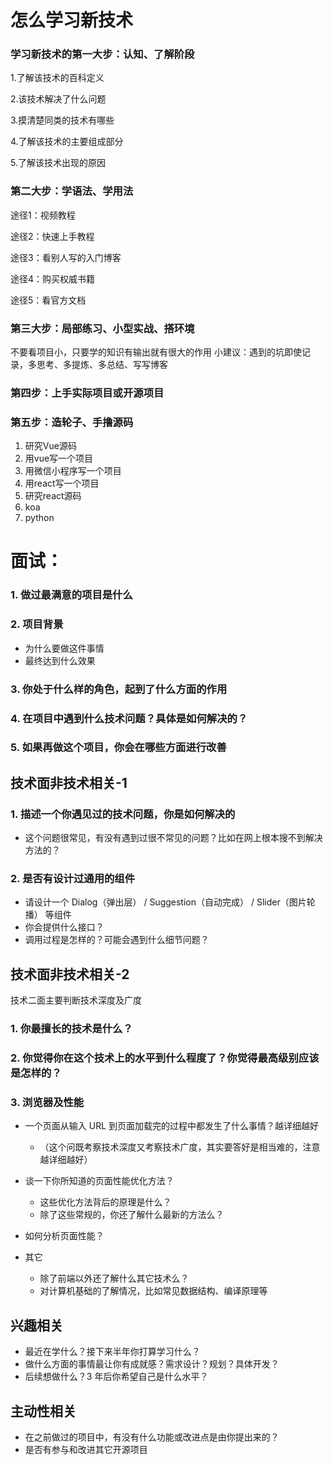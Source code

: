 # 怎么学习新技术

### 学习新技术的第一大步：认知、了解阶段 ###

<p>1.了解该技术的百科定义</p>
<p>2.该技术解决了什么问题</p>
<p>3.摸清楚同类的技术有哪些</p>
<p>4.了解该技术的主要组成部分</p>
<p>5.了解该技术出现的原因</p>


### 第二大步：学语法、学用法 ###

<p>途径1：视频教程</p>
<p>途径2：快速上手教程</p>
<p>途径3：看别人写的入门博客</p>
<p>途径4：购买权威书籍</p>
<p>途径5：看官方文档</p>


### 第三大步：局部练习、小型实战、搭环境 ###

不要看项目小，只要学的知识有输出就有很大的作用
小建议：遇到的坑即使记录，多思考、多提炼、多总结、写写博客


### 第四步：上手实际项目或开源项目 ###


### 第五步：造轮子、手撸源码 ###



1. 研究Vue源码
2. 用vue写一个项目
3. 用微信小程序写一个项目
4. 用react写一个项目
5. 研究react源码
6. koa
7. python









# 面试：

### 1. 做过最满意的项目是什么

### 2. 项目背景

+ 为什么要做这件事情
+ 最终达到什么效果

### 3. 你处于什么样的角色，起到了什么方面的作用

### 4. 在项目中遇到什么技术问题？具体是如何解决的？

### 5. 如果再做这个项目，你会在哪些方面进行改善



## 技术面非技术相关-1

### 1. 描述一个你遇见过的技术问题，你是如何解决的

+ 这个问题很常见，有没有遇到过很不常见的问题？比如在网上根本搜不到解决方法的？

### 2. 是否有设计过通用的组件

+ 请设计一个 Dialog（弹出层） / Suggestion（自动完成） / Slider（图片轮播） 等组件
+ 你会提供什么接口？
+ 调用过程是怎样的？可能会遇到什么细节问题？



## 技术面非技术相关-2

技术二面主要判断技术深度及广度

### 1. 你最擅长的技术是什么？

### 2. 你觉得你在这个技术上的水平到什么程度了？你觉得最高级别应该是怎样的？

### 3. 浏览器及性能

- 一个页面从输入 URL 到页面加载完的过程中都发生了什么事情？越详细越好
  - （这个问既考察技术深度又考察技术广度，其实要答好是相当难的，注意越详细越好）
- 谈一下你所知道的页面性能优化方法？
  - 这些优化方法背后的原理是什么？
  - 除了这些常规的，你还了解什么最新的方法么？
- 如何分析页面性能？

- 其它
  - 除了前端以外还了解什么其它技术么？
  - 对计算机基础的了解情况，比如常见数据结构、编译原理等



## 兴趣相关

- 最近在学什么？接下来半年你打算学习什么？
- 做什么方面的事情最让你有成就感？需求设计？规划？具体开发？
- 后续想做什么？3 年后你希望自己是什么水平？

## 主动性相关

- 在之前做过的项目中，有没有什么功能或改进点是由你提出来的？
- 是否有参与和改进其它开源项目

